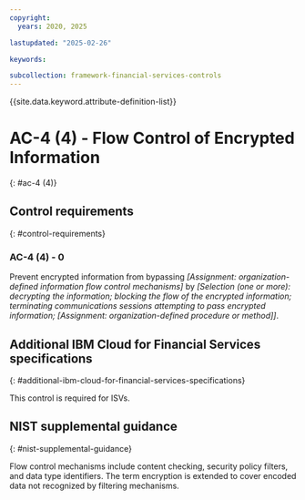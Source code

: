 ```yaml
---
copyright:
  years: 2020, 2025

lastupdated: "2025-02-26"

keywords:

subcollection: framework-financial-services-controls
---
```


{{site.data.keyword.attribute-definition-list}}

# AC-4 (4) -  Flow Control of Encrypted Information
{: #ac-4 (4)}

## Control requirements
{: #control-requirements}



### AC-4 (4) - 0


Prevent encrypted information from bypassing _[Assignment: organization-defined information flow control mechanisms]_ by _[Selection (one or more): decrypting the information; blocking the flow of the encrypted information; terminating communications sessions attempting to pass encrypted information; _[Assignment: organization-defined procedure or method]_]_.






## Additional IBM Cloud for Financial Services specifications
{: #additional-ibm-cloud-for-financial-services-specifications}

This control is required for ISVs.







## NIST supplemental guidance
{: #nist-supplemental-guidance}

Flow control mechanisms include content checking, security policy filters, and data type identifiers. The term encryption is extended to cover encoded data not recognized by filtering mechanisms.
